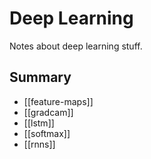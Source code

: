 # Deep Learning

Notes about deep learning stuff.

## Summary

- [[feature-maps]]
- [[gradcam]]
- [[lstm]]
- [[softmax]]
- [[rnns]]
